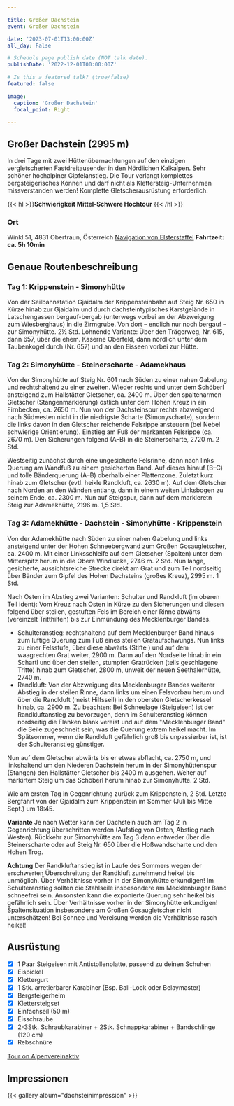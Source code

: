 ```yaml
---

title: Großer Dachstein
event: Großer Dachstein

date: '2023-07-01T13:00:00Z'
all_day: False

# Schedule page publish date (NOT talk date).
publishDate: '2022-12-01T00:00:00Z'

# Is this a featured talk? (true/false)
featured: false

image:
  caption: 'Großer Dachstein'
  focal_point: Right

---
```


## **Großer Dachstein (2995 m)**

In drei Tage mit zwei Hüttenübernachtungen auf den einzigen vergletscherten Fastdreitausender in den Nördlichen Kalkalpen. Sehr schöner hochalpiner Gipfelanstieg. Die Tour verlangt komplettes bergsteigerisches Können und darf nicht als Klettersteig-Unternehmen missverstanden werden! Komplette Gletscherausrüstung erforderlich.

{{< hl >}}**Schwierigkeit Mittel-Schwere Hochtour** {{< /hl >}}

  
### Ort
Winkl 51, 4831 Obertraun, Österreich
[Navigation von Elsterstaffel](https://goo.gl/maps/gfuRbzbjqbDVeftw9)
**Fahrtzeit: ca. 5h 10min**

## Genaue Routenbeschreibung

### Tag 1: Krippenstein - Simonyhütte
Von der Seilbahnstation Gjaidalm der Krippensteinbahn auf Steig Nr. 650 in Kürze hinab zur Gjaidalm und durch dachsteintypisches Karstgelände in Latschengassen bergauf-bergab (unterwegs vorbei an der Abzweigung zum Wiesberghaus) in die Zirmgrube. Von dort – endlich nur noch bergauf – zur Simonyhütte. 2½ Std.
Lohnende Variante: Über den Trägerweg, Nr. 615, dann 657, über die ehem. Kaserne Oberfeld, dann nördlich unter dem Taubenkogel durch (Nr. 657) und an den Eisseen vorbei zur Hütte.

### Tag 2: Simonyhütte - Steinerscharte - Adamekhaus 
Von der Simonyhütte auf Steig Nr. 601 nach Süden zu einer nahen Gabelung und rechtshaltend zu einer zweiten. Wieder rechts und unter dem Schöberl ansteigend zum Hallstätter Gletscher, ca. 2400 m. Über den spaltenarmen Gletscher (Stangenmarkierung) östlich unter dem Hohen Kreuz in ein Firnbecken, ca. 2650 m. Nun von der Dachsteinspur rechts abzweigend nach Südwesten nicht in die niedrigste Scharte (Simonyscharte), sondern die links davon in den Gletscher reichende Felsrippe ansteuern (bei Nebel schwierige Orientierung). Einstieg am Fuß der markanten Felsrippe (ca. 2670 m). Den Sicherungen folgend (A–B) in die Steinerscharte, 2720 m. 2 Std.

Westseitig zunächst durch eine ungesicherte Felsrinne, dann nach links Querung am Wandfuß zu einem gesicherten Band. Auf dieses hinauf (B–C) und tolle Bänderquerung (A–B) oberhalb einer Plattenzone. Zuletzt kurz hinab zum Gletscher (evtl. heikle Randkluft, ca. 2630 m). Auf dem Gletscher nach Norden an den Wänden entlang, dann in einem weiten Linksbogen zu seinem Ende, ca. 2300 m. Nun auf Steigspur, dann auf dem markieretn Steig zur Adamekhütte, 2196 m. 1,5 Std.

### Tag 3: Adamekhütte - Dachstein - Simonyhütte - Krippenstein

Von der Adamekhütte nach Süden zu einer nahen Gabelung  und links ansteigend unter der Hohen Schneebergwand zum Großen Gosaugletscher, ca. 2400 m. Mit einer Linksschleife auf dem Gletscher (Spalten) unter dem Mitterspitz herum in die Obere Windlucke, 2746 m. 2 Std. Nun lange, gesicherte, aussichtsreiche Strecke direkt am Grat und zum Teil nordseitig über Bänder zum Gipfel des Hohen Dachsteins (großes Kreuz), 2995 m. 1 Std.

Nach Osten im Abstieg zwei Varianten: Schulter und Randkluft (im oberen Teil ident): Vom Kreuz nach Osten in Kürze zu den Sicherungen und diesen folgend über steilen, gestuften Fels im Bereich einer Rinne abwärts (vereinzelt Tritthilfen) bis zur Einmündung des Mecklenburger Bandes.

- Schulteranstieg: rechtshaltend auf dem Mecklenburger Band hinaus zum luftige Querung zum Fuß eines steilen Grataufschwungs. Nun links zu einer Felsstufe, über diese abwärts (Stifte ) und auf dem waagrechten Grat weiter, 2900 m. Dann auf den Nordseite hinab in ein Schartl und über den steilen, stumpfen Gratrücken (teils geschlagene Tritte) hinab zum Gletscher, 2800 m, unweit der neuen Seethalerhütte, 2740 m.
- Randkluft: Von der Abzweigung des Mecklenburger Bandes weiterer Abstieg in der steilen Rinne, dann links um einen Felsvorbau herum und über die Randkluft (meist Hilfsseil) in den obersten Gletscherkessel hinab, ca. 2900 m.
Zu beachten: Bei Schneelage (Steigeisen) ist der Randkluftanstieg zu bevorzugen, denn im Schulteranstieg können nordseitig die Flanken blank vereist und auf dem "Mecklenburger Band" die Seile zugeschneit sein, was die Querung extrem heikel macht. Im Spätsommer, wenn die Randkluft gefährlich groß bis unpassierbar ist, ist der Schulteranstieg günstiger.

Nun auf dem Gletscher abwärts bis er etwas abflacht, ca. 2750 m, und linkshaltend um den Niederen Dachstein herum in der Simonyhüttenspur (Stangen) den Hallstätter Gletscher bis 2400 m ausgehen. Weiter auf markirtem Steig um das Schöberl herum hinab zur Simonyhütte. 2 Std.

Wie am ersten Tag in Gegenrichtung zurück zum Krippenstein, 2 Std. Letzte Bergfahrt von der Gjaidalm zum Krippenstein im Sommer (Juli bis Mitte Sept.) um 18:45.

**Variante**
Je nach Wetter kann der Dachstein auch am Tag 2 in Gegenrichtung überschritten werden (Aufstieg von Osten, Abstieg nach Westen). Rückkehr zur Simonyhütte am Tag 3 dann entweder über die Steinerscharte oder auf Steig Nr. 650 über die Hoßwandscharte und den Hohen Trog. 

**Achtung**
Der Randkluftanstieg ist in Laufe des Sommers wegen der erschwerten Überschreitung der Randkluft  zunehmend heikel bis unmöglich. Über Verhältnisse vorher in der Simonyhütte erkundigen!
Im Schulteranstieg sollten die Stahlseile insbesondere am Mecklenburger Band schneefrei sein. Ansonsten kann die exponierte Querung sehr heikel bis gefährlich sein. Über Verhältnisse vorher in der Simonyhütte erkundigen!
Spaltensituation insbesondere am Großen Gosaugletscher nicht unterschätzen!
Bei Schnee und Vereisung werden die Verhältnisse rasch heikel!

## Ausrüstung
- [x] 1 Paar Steigeisen mit Antistollenplatte, passend zu deinen Schuhen
- [x] Eispickel
- [x] Klettergurt
- [x] 1 Stk. arretierbarer Karabiner (Bsp. Ball-Lock oder Belaymaster)
- [x] Bergsteigerhelm
- [x] Klettersteigset
- [x] Einfachseil (50 m)
- [x] Eisschraube
- [x] 2-3Stk. Schraubkarabiner + 2Stk. Schnappkarabiner + Bandschlinge (120 cm)
- [x] Rebschnüre

[Tour on Alpenvereinaktiv](https://www.alpenvereinaktiv.com/de/tour/dachstein-ueberschreitung/37499710/#dmdtab=oax-tab3)


## Impressionen
{{< gallery album="dachsteinimpression" >}}